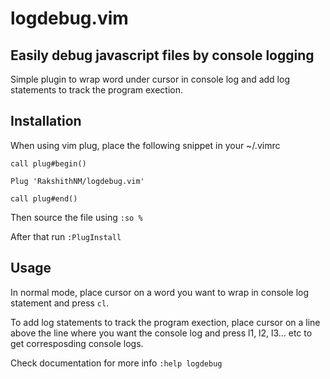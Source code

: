 # logdebug.vim
## Easily debug javascript files by console logging

Simple plugin to wrap word under cursor in console log and add log statements to track the program exection.

## Installation
When using vim plug, place the following snippet in your ~/.vimrc
```vim
call plug#begin()

Plug 'RakshithNM/logdebug.vim'

call plug#end()
```
Then source the file using `:so %`

After that run `:PlugInstall`

## Usage
In normal mode, place cursor on a word you want to wrap in console log statement and press `cl`.

To add log statements to track the program exection, place cursor on a line above the line where you want the console log and press l1, l2, l3... etc to get corresposding console logs.

Check documentation for more info `:help logdebug`


